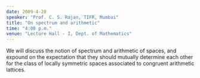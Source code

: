 ```yaml
---
date: 2009-4-20
speaker: "Prof. C. S. Rajan, TIFR, Mumbai"
title: "On spectrum and arithmetic"
time: "4:00 p.m."
venue: "Lecture Hall - I, Dept. of Mathematics"
---
```

We will discuss the notion of spectrum and arithmetic of spaces,
and expound on the expectation that they should mutually determine
each other for the class of locally symmetric spaces associated to
congruent arithmetic lattices.
